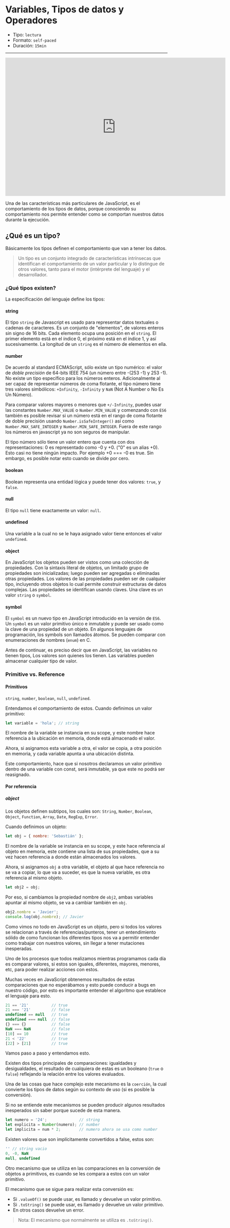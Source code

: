 # Variables, Tipos de datos y Operadores

* Tipo: `lectura`
* Formato: `self-paced`
* Duración: `15min`

***

<iframe src="https://goo.gl/Wh12VV" frameborder="0" width="684" height="430"
allowfullscreen="true" mozallowfullscreen="true" webkitallowfullscreen="true">
</iframe>

Una de las características más particulares de JavaScript, es el comportamiento
de los tipos de datos, porque conociendo su comportamiento nos permite entender
como se comportan nuestros datos durante la ejecución.

## ¿Qué es un tipo?

Básicamente los tipos definen el comportamiento que van a tener los datos.

> Un tipo es un conjunto integrado de características intrínsecas que
identifican el comportamiento de un valor particular y lo distingue de otros
valores, tanto para el motor (intérprete del lenguaje) y el desarrollador.

### ¿Qué tipos existen?

La especificación del lenguaje define los tipos:

#### string

El tipo `string` de Javascript es usado para representar datos textuales o
cadenas de caracteres. Es un conjunto de "elementos", de valores enteros sin
signo de 16 bits. Cada elemento ocupa una posición en el `string`. El primer
elemento está en el índice 0, el próximo está en el índice 1, y así
sucesivamente. La longitud de un `string` es el número de elementos en ella.

#### number

De acuerdo al standard ECMAScript, sólo existe un tipo numérico: el valor de
_doble precisión_ de 64-bits IEEE 754 (un número entre -(253 -1) y 253 -1). No
existe un tipo específico para los números enteros. Adicionalmente al ser capaz
de representar números de coma flotante, el tipo número tiene tres valores
simbólicos: `+Infinity`, `-Infinity` y `NaN` (Not A Number o No Es Un Número).

Para comparar valores mayores o menores que `+/-Infinity`, puedes usar las
constantes `Number.MAX_VALUE` o `Number.MIN_VALUE` y comenzando con `ES6`
también es posible revisar si un número está en el rango de coma flotante de
doble precisión usando `Number.isSafeInteger()` así como
`Number.MAX_SAFE_INTEGER` y `Number.MIN_SAFE_INTEGER`. Fuera de este rango los
números en javascript ya no son seguros de manipular.

El tipo número sólo tiene un valor entero que cuenta con dos representaciones: 0
es representado como -0 y +0. ("0" es un alias +0). Esto casi no tiene ningún
impacto. Por ejemplo +0 === -0 es true. Sin embargo, es posible notar esto
cuando se divide por cero.

#### boolean

Boolean representa una entidad lógica y puede tener dos valores: `true`, y
`false`.

#### null

El tipo `null` tiene exactamente un valor: `null`.

#### undefined

Una variable a la cual no se le haya asignado valor tiene entonces el valor
`undefined`.

#### object

En JavaScript los objetos pueden ser vistos como una colección de propiedades.
Con la sintaxis literal de objetos, un limitado grupo de propiedades son
inicializadas; luego pueden ser agregadas o eliminadas otras propiedades. Los
valores de las propiedades pueden ser de cualquier tipo, incluyendo otros
objetos lo cual permite construir estructuras de datos complejas. Las
propiedades se identifican usando claves. Una clave es un valor `string` o
`symbol`.

#### symbol

El `symbol` es un nuevo tipo en JavaScript introducido en la versión de `ES6`.
Un `symbol` es un valor primitivo único e inmutable y puede ser usado como la
clave de una propiedad de un objeto. En algunos lenguajes de programación, los
symbols son llamados átomos. Se pueden comparar con enumeraciones de nombres
(`enum`) en C.

Antes de continuar, es preciso decir que en JavaScript, las variables no tienen
tipos, Los valores son quienes los tienen. Las variables pueden almacenar
cualquier tipo de valor.

### Primitive vs. Reference

#### Primitivos

`string`, `number`, `boolean`, `null`, `undefined`.

Entendamos el comportamiento de estos. Cuando definimos un valor primitivo:

```js
let variable = 'hola'; // string
```

El nombre de la variable se instancia en su scope, y este nombre hace referencia
a la ubicación en memoria, donde está almacenado el valor.

Ahora, si asignamos esta variable a otra, el valor se copia, a otra posición en
memoria, y cada variable apunta a una ubicación distinta.

Este comportamiento, hace que si nosotros declaramos un valor primitivo dentro
de una variable con const, será inmutable, ya que este no podrá ser reasignado.

#### Por referencia

##### object

Los objetos definen subtipos, los cuales son: `String`, `Number`, `Boolean`,
`Object`, `Function`, `Array`, `Date`, `RegExp`, `Error`.

Cuando definimos un objeto:

```js
let obj = { nombre: 'Sebastián' };
```

El nombre de la variable se instancia en su scope, y este hace referencia al
objeto en memoria, este contiene una lista de sus propiedades, que a su vez
hacen referencia a donde están almacenados los valores.

Ahora, si asignamos `obj` a otra variable, el objeto al que hace referencia no
se va a copiar, lo que va a suceder, es que la nueva variable, es otra
referencia al mismo objeto.

```js
let obj2 = obj;
```

Por eso, si cambiamos la propiedad nombre de `obj2`, ambas variables apuntar al
mismo objeto, se va a cambiar también en `obj`.

```js
obj2.nombre = 'Javier';
console.log(obj.nombre); // Javier
```

Como vimos no todo en JavaScript es un objeto, pero si todos los valores se
relacionan a través de referencias/punteros, tener un entendimiento sólido de
como funcionan los diferentes tipos nos va a permitir entender como trabajar
con nuestros valores, sin llegar a tener mutaciones inesperadas.

Uno de los procesos que todos realizamos mientras programamos cada día es
comparar valores, si estos son iguales, diferentes, mayores, menores, etc, para
poder realizar acciones con estos.

Muchas veces en JavaScript obtenemos resultados de estas comparaciones que no
esperábamos y esto puede conducir a bugs en nuestro código, por esto es
importante entender el algoritmo que establece el lenguaje para esto.

```js
21 == '21'          // true
21 === '21'         // false
undefined == null   // true
undefined === null  // false
{} === {}           // false
NaN === NaN         // false
[10] == 10          // true
21 < '22'           // true
[22] > [21]         // true
```

Vamos paso a paso y entendamos esto.

Existen dos tipos principales de comparaciones: igualdades y desigualdades, el
resultado de cualquiera de estas es un booleano (`true` o `false`) reflejando la
relación entre los valores evaluados.

Una de las cosas que hace complejo este mecanismo es la `coerción`, la cual
convierte los tipos de datos según su contexto de uso (si es posible la
conversión).

Si no se entiende este mecanismos se pueden producir algunos resultados
inesperados sin saber porque sucede de esta manera.

```js
let numero = '24';              // string
let explicita = Number(numero); // number
let implicita = num * 2;        // numero ahora se usa como number
```

Existen valores que son implícitamente convertidos a false, estos son:

```js
'' // string vacio
0, -0, NaN
null, undefined
```

Otro mecanismo que se utiliza en las comparaciones en la conversión de objetos a
primitivos, es cuando se les compara a estos con un valor primitivo.

El mecanismo que se sigue para realizar esta conversión es:

* Si `.valueOf()` se puede usar, es llamado y devuelve un valor primitivo.
* Si `.toString()` se puede usar, es llamado y devuelve un valor primitivo.
* En otros casos devuelve un error.

> Nota: El mecanismo que normalmente se utiliza es `.toString()`.
